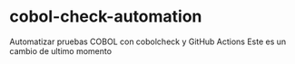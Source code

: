 # cobol-check-automation
Automatizar pruebas COBOL con cobolcheck y GitHub Actions
Este es un cambio de ultimo momento